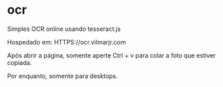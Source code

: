# ocr
Simples OCR online usando tesseract.js

Hospedado em: HTTPS://ocr.vilmarjr.com

Após abrir a página, somente aperte Ctrl + v para colar a foto que estiver copiada.

Por enquanto, somente para desktops.


